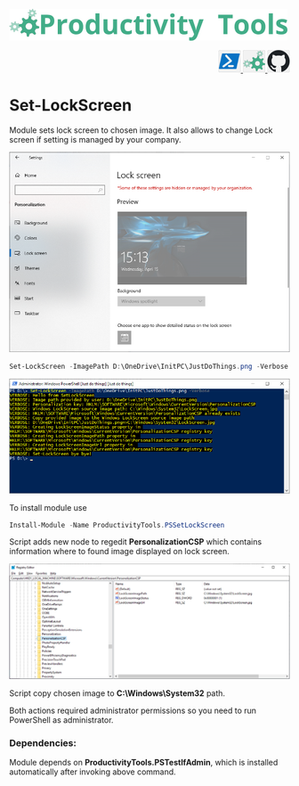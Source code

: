 <!--PSProducvitityToolsLogo><-->
[![ProducvitityTools](Images/LogoTitle_green_500px.png)](http://productivitytools.tech/)

<!-- [![ProducvitityTools](Images/Powershell40px.png)](http://productivitytools.tech/)
[![ProducvitityTools](Images/ProductivityTools_green_40px_2.png)](http://productivitytools.tech/)
[![ProducvitityTools](Images/Github40px.png)](http://productivitytools.tech/)
 -->
 <p align="right" width="20px">
    <a href="https://www.powershellgallery.com/packages/ProductivityTools.PSSetLockScreen/">
        <img src="Images/Powershell_Border_40px.png" />
    </a>
    <a href="http://www.productivitytools.tech/sql-commands/">
        <img src="Images/ProductivityTools_green_40px_2.png" />
    <a>
         <a href="https://github.com/pwujczyk/ProductivityTools.PSSetLockScreen">
        <img src="Images/Github_Border_40px.png" />
    </a>
</p>


<!--PSTitle><-->
# Set-LockScreen


Module sets lock screen to chosen image. It also allows to change Lock screen if setting is managed by your company.
<!--more-->

![Lock screen](Images/LockScreen.png)

```powershell
Set-LockScreen -ImagePath D:\OneDrive\InitPC\JustDoThings.png -Verbose
```
![Lock screen](Images/Powershell.png)

To install module use 

```powershell
Install-Module -Name ProductivityTools.PSSetLockScreen
```

Script adds new node to regedit **PersonalizationCSP** which contains information where to found image displayed on lock screen.

![Lock screen](Images/Regedit.png)

Script copy chosen image to **C:\Windows\System32** path.

Both actions required administrator permissions so you need to run PowerShell as administrator. 

### Dependencies:

Module depends on **ProductivityTools.PSTestIfAdmin**, which is installed automatically after invoking above command. 